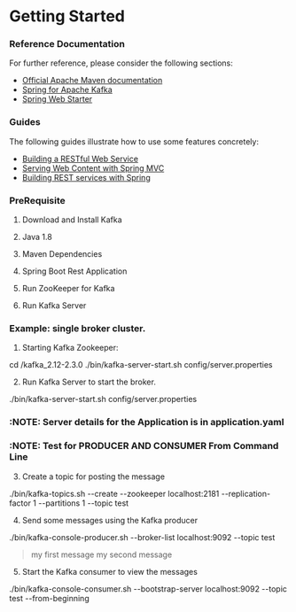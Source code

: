 # Getting Started

### Reference Documentation
For further reference, please consider the following sections:

* [Official Apache Maven documentation](https://maven.apache.org/guides/index.html)
* [Spring for Apache Kafka](https://docs.spring.io/spring-boot/docs/{bootVersion}/reference/htmlsingle/#boot-features-kafka)
* [Spring Web Starter](https://docs.spring.io/spring-boot/docs/{bootVersion}/reference/htmlsingle/#boot-features-developing-web-applications)

### Guides
The following guides illustrate how to use some features concretely:

* [Building a RESTful Web Service](https://spring.io/guides/gs/rest-service/)
* [Serving Web Content with Spring MVC](https://spring.io/guides/gs/serving-web-content/)
* [Building REST services with Spring](https://spring.io/guides/tutorials/bookmarks/)

### PreRequisite

1. Download and Install Kafka
2. Java 1.8
3. Maven Dependencies 
4. Spring Boot Rest Application 

5. Run ZooKeeper for Kafka
6. Run Kafka Server

### Example: single broker cluster. 

1. Starting Kafka Zookeeper:

 cd /kafka_2.12-2.3.0
 ./bin/kafka-server-start.sh config/server.properties

2. Run Kafka Server to start the broker. 

./bin/kafka-server-start.sh config/server.properties

### :NOTE: Server details for the Application is in application.yaml

### :NOTE: Test for PRODUCER AND CONSUMER From Command Line

3. Create a topic for posting the message

./bin/kafka-topics.sh --create --zookeeper localhost:2181 --replication-factor 1 --partitions 1 --topic test

4. Send some messages using the Kafka producer

./bin/kafka-console-producer.sh --broker-list localhost:9092 --topic test
>my first message
>my second message

5. Start the Kafka consumer to view the messages

 ./bin/kafka-console-consumer.sh --bootstrap-server localhost:9092 --topic test --from-beginning

